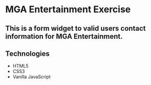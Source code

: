 # MGA Entertainment Exercise

## This is a form widget to valid users contact information for MGA Entertainment.

## Technologies
- HTML5
- CSS3
- Vanilla JavaScript